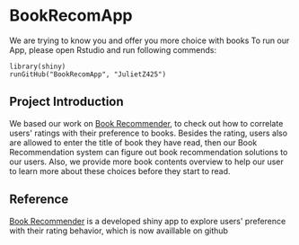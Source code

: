 # BookRecomApp
We are trying to know you and offer you more choice with books
To run our App, please open Rstudio and run following commends:

```
library(shiny)
runGitHub("BookRecomApp", "JulietZ425")
```
## Project Introduction
We based our work on [Book Recommender](https://www.kaggle.com/philippsp/book-recommender-collaborative-filtering-shiny/data), to check out how to correlate users' ratings with their preference to books. Besides the rating, users also are allowed to enter the title of book they have read, then our Book Recommendation system can figure out book recommendation solutions to our users. Also, we provide more book contents overview to help our user to learn more about these choices before they start to read. 

## Reference
[Book Recommender](https://github.com/pspachtholz/BookRecommender) is a developed shiny app to explore users' preference with their rating behavior, which is now availlable on github

